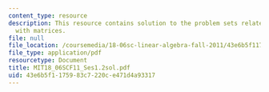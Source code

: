 ```yaml
---
content_type: resource
description: This resource contains solution to the problem sets related to elimination
  with matrices.
file: null
file_location: /coursemedia/18-06sc-linear-algebra-fall-2011/43e6b5f1175983c7220ce471d4a93317_MIT18_06SCF11_Ses1.2sol.pdf
file_type: application/pdf
resourcetype: Document
title: MIT18_06SCF11_Ses1.2sol.pdf
uid: 43e6b5f1-1759-83c7-220c-e471d4a93317
---
```

